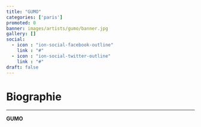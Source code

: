 ```yaml
---
title: "GUMO"
categories: ['paris']
promoted: 0
banner: images/artists/gumo/banner.jpg
gallery: []
social:
  - icon : "ion-social-facebook-outline"
    link : "#"
  - icon : "ion-social-twitter-outline"
    link : "#"
draft: false
---
```


# Biographie
---

**GUMO**
